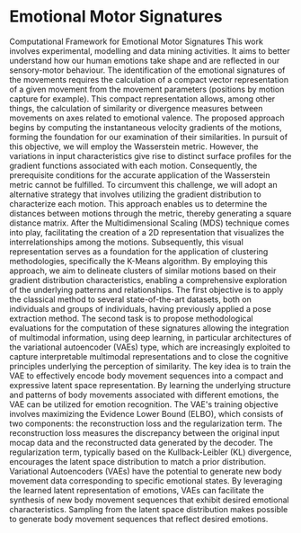 # Emotional Motor Signatures
Computational Framework for Emotional Motor Signatures 
This work involves experimental, modelling and data mining activities. It aims to better understand how our human emotions take shape and are reflected in our sensory-motor behaviour. 
The identification of the emotional signatures of the movements requires the calculation of a compact vector representation of a given movement from the movement parameters (positions by motion capture for example). This compact representation allows, among other things, the calculation of similarity or divergence measures between movements on axes related to emotional valence. 
The proposed approach begins by computing the instantaneous velocity gradients of the motions, forming the foundation for our examination of their similarities. In pursuit of this objective, we will employ the Wasserstein metric. However, the variations in input characteristics give rise to distinct surface profiles for the gradient functions associated with each motion. Consequently, the prerequisite conditions for the accurate application of the Wasserstein metric cannot be fulfilled. To circumvent this challenge, we will adopt an alternative strategy that involves utilizing the gradient distribution to characterize each motion. This approach enables us to determine the distances between motions through the metric, thereby generating a square distance matrix.
After the Multidimensional Scaling (MDS) technique  comes into play, facilitating the creation of a 2D representation that visualizes the interrelationships among the motions. Subsequently, this visual representation serves as a foundation for the application of clustering methodologies, specifically the K-Means algorithm. By employing this approach, we aim to delineate clusters of similar motions based on their gradient distribution characteristics, enabling a comprehensive exploration of the underlying patterns and relationships.
 The first objective is to apply the classical method to several state-of-the-art datasets, both on individuals and groups of individuals, having previously applied a pose extraction method. 
The second task is to propose methodological evaluations for the computation of these signatures allowing the integration of multimodal information, using deep learning, in particular architectures of the variational autoencoder (VAEs) type, which are increasingly exploited to capture interpretable multimodal representations and to close the cognitive principles underlying the perception of similarity.
The key idea is to train the VAE to effectively encode body movement sequences into a compact and expressive latent space representation. By learning the underlying structure and patterns of body movements associated with different emotions, the VAE can be utilized for emotion recognition.
The VAE's training objective involves maximizing the Evidence Lower Bound (ELBO), which consists of two components: the reconstruction loss and the regularization term. The reconstruction loss measures the discrepancy between the original input mocap data and the reconstructed data generated by the decoder. The regularization term, typically based on the Kullback-Leibler (KL) divergence, encourages the latent space distribution to match a prior distribution.
Variational Autoencoders (VAEs) have the potential to generate new body movement data corresponding to specific emotional states. By leveraging the learned latent representation of emotions, VAEs can facilitate the synthesis of new body movement sequences that exhibit desired emotional characteristics.
Sampling from the latent space distribution makes possible to generate body movement sequences that reflect desired emotions. 
